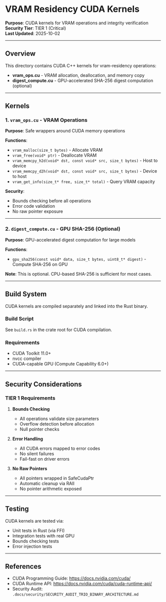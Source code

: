 # VRAM Residency CUDA Kernels

**Purpose**: CUDA kernels for VRAM operations and integrity verification  
**Security Tier**: TIER 1 (Critical)  
**Last Updated**: 2025-10-02

---

## Overview

This directory contains CUDA C++ kernels for vram-residency operations:

- **vram_ops.cu** - VRAM allocation, deallocation, and memory copy
- **digest_compute.cu** - GPU-accelerated SHA-256 digest computation (optional)

---

## Kernels

### 1. `vram_ops.cu` - VRAM Operations

**Purpose**: Safe wrappers around CUDA memory operations

**Functions**:
- `vram_malloc(size_t bytes)` - Allocate VRAM
- `vram_free(void* ptr)` - Deallocate VRAM
- `vram_memcpy_h2d(void* dst, const void* src, size_t bytes)` - Host to device
- `vram_memcpy_d2h(void* dst, const void* src, size_t bytes)` - Device to host
- `vram_get_info(size_t* free, size_t* total)` - Query VRAM capacity

**Security**:
- Bounds checking before all operations
- Error code validation
- No raw pointer exposure

---

### 2. `digest_compute.cu` - GPU SHA-256 (Optional)

**Purpose**: GPU-accelerated digest computation for large models

**Functions**:
- `gpu_sha256(const void* data, size_t bytes, uint8_t* digest)` - Compute SHA-256 on GPU

**Note**: This is optional. CPU-based SHA-256 is sufficient for most cases.

---

## Build System

CUDA kernels are compiled separately and linked into the Rust binary.

### Build Script

See `build.rs` in the crate root for CUDA compilation.

### Requirements

- CUDA Toolkit 11.0+
- nvcc compiler
- CUDA-capable GPU (Compute Capability 6.0+)

---

## Security Considerations

### TIER 1 Requirements

1. **Bounds Checking**
   - All operations validate size parameters
   - Overflow detection before allocation
   - Null pointer checks

2. **Error Handling**
   - All CUDA errors mapped to error codes
   - No silent failures
   - Fail-fast on driver errors

3. **No Raw Pointers**
   - All pointers wrapped in SafeCudaPtr
   - Automatic cleanup via RAII
   - No pointer arithmetic exposed

---

## Testing

CUDA kernels are tested via:
- Unit tests in Rust (via FFI)
- Integration tests with real GPU
- Bounds checking tests
- Error injection tests

---

## References

- CUDA Programming Guide: https://docs.nvidia.com/cuda/
- CUDA Runtime API: https://docs.nvidia.com/cuda/cuda-runtime-api/
- Security Audit: `.docs/security/SECURITY_AUDIT_TRIO_BINARY_ARCHITECTURE.md`
